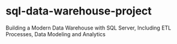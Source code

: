 # sql-data-warehouse-project
Building a Modern Data Warehouse with SQL Server, Including ETL Processes, Data Modeling and Analytics
